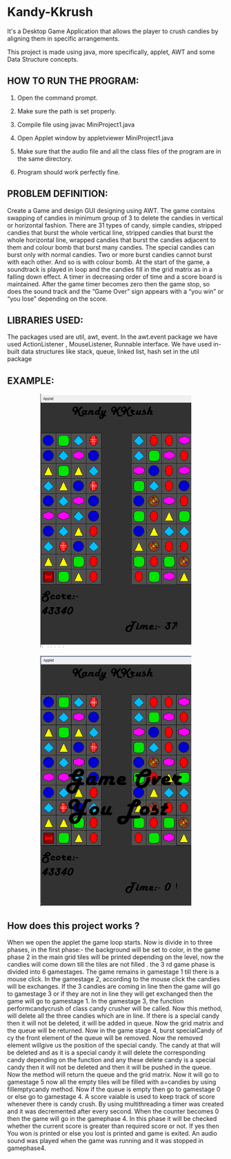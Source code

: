 # Kandy-Kkrush

It's a Desktop Game Application that allows the player to crush candies by aligning them in specific arrangements.

This project is made using java, more specifically, applet, AWT and some Data Structure concepts.


## HOW TO RUN THE PROGRAM:

  1. Open the command prompt.
  
  2. Make sure the path is set properly.
  
  3. Compile file using javac MiniProject1.java
  
  4. Open Applet window by appletviewer MiniProject1.java
  
  5. Make sure that the audio file and all the class files of the program are in the same directory.
  
  6. Program should work perfectly fine.


## PROBLEM DEFINITION:

Create a Game and design GUI designing using AWT. The game contains swapping of candies
in minimum group of 3 to delete the candies in vertical or horizontal fashion. There are 31
types of candy, simple candies, stripped candies that burst the whole vertical line, stripped
candies that burst the whole horizontal line, wrapped candies that burst the candies
adjacent to them and colour bomb that burst many candies. The special candies can burst
only with normal candies. Two or more burst candies cannot burst with each other. And so
is with colour bomb. At the start of the game, a soundtrack is played in loop and the candies
fill in the grid matrix as in a falling down effect. A timer in decreasing order of time and a
score board is maintained. After the game timer becomes zero then the game stop, so does
the sound track and the “Game Over” sign appears with a “you win” or “you lose”
depending on the score.


## LIBRARIES USED: 

The packages used are util, awt, event.
In the awt.event package we have used ActionListener , MouseListener, Runnable interface.
We have used in-built data structures like stack, queue, linked list, hash set in the util
package


## EXAMPLE:

<p align="center">
  <img src="Example of kandy kkrush.png" width="350" title="hover text">
  <br>
  <br>
  <img src="Example of kandy kkrush 2.png" width="350">
</p>

## How does this project works ?

When we open the applet the game loop starts. Now is divide in to three phases, in the first
phase:- the background will be set to color, in the game phase 2 in the main grid tiles will be
printed depending on the level, now the candies will come down till the tiles are not filled .
the 3 rd game phase is divided into 6 gamestages. The game remains in gamestage 1 till there
is a mouse click. In the gamestage 2, according to the mouse click the candies will be
exchanges. If the 3 candies are coming in line then the game will go to gamestage 3 or if
they are not in line they will get exchanged then the game will go to gamestage 1. In the
gamestage 3, the function performcandycrush of class candy crusher will be called. Now this
method, will delete all the three candies which are in line. If there is a special candy then it
will not be deleted, it will be added in queue. Now the grid matrix and the queue will be
returned. Now in the game stage 4, burst specialCandy of cy the front element of the queue
will be removed. Now the removed element willgive us the position of the special candy.
The candy at that will be deleted and as it is a special candy it will delete the corresponding
candy depending on the function and any these delete candy is a special candy then it will
not be deleted and then it will be pushed in the queue. Now the method will return the
queue and the grid matrix. Now it will go to gamestage 5 now all the empty tiles will be
filled with a=candies by using fillemptycandy method. Now if the queue is empty then go to
gamestage 0 or else go to gamestage 4. A score vaiable is used to keep track of score
whenever there is candy crush. By using multithreading a timer was created and it was
decremented after every second. When the counter becomes 0 then the game will go in the
gamephase 4. In this phase it will be checked whether the current score is greater than
required score or not. If yes then You won is printed or else you lost is printed and game is
exited. An audio sound was played when the game was running and it was stopped in
gamephase4.

